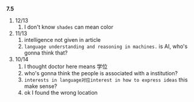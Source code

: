 **7.5**
1. 12/13
	1. I don't know `shades` can mean color
2. 11/13
	1. intelligence not given in article
	2. `language understanding and reasoning in machines.` is AI, who's gonna think that?
3. 10/14
	1. I thought doctor here means 学位
	2. who's gonna think the people is associated with a institution?
	3. `interests in language对应interest in how to express ideas` this make sense?
	4. ok I found the wrong location